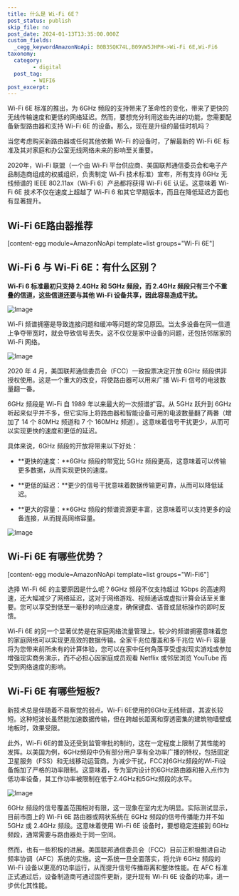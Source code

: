 ```yaml
---
title: 什么是 Wi-Fi 6E？
post_status: publish
skip_file: no
post_date: 2024-01-13T13:35:00.000Z
custom_fields:
  _cegg_keywordAmazonNoApi: B0B3SQK74L,B09VW5JHPH->Wi-Fi 6E,Wi-Fi6
taxonomy:
  category:
        - digital
  post_tag:
        - WIFI6
post_excerpt: 
---
```

Wi-Fi 6E 标准的推出，为 6GHz 频段的支持带来了革命性的变化，带来了更快的无线传输速度和更低的网络延迟。然而，要想充分利用这些先进的功能，您需要配备新型路由器和支持 Wi-Fi 6E 的设备。那么，现在是升级的最佳时机吗？

当您考虑购买新路由器或任何其他依赖 Wi-Fi 的设备时，了解最新的 Wi-Fi 6E 标准及其对家庭和办公室无线网络未来的影响至关重要。

2020年，Wi-Fi 联盟（一个由 Wi-Fi 平台供应商、美国联邦通信委员会和电子产品制造商组成的权威组织，负责制定 Wi-Fi 技术标准）宣布，所有支持 6GHz 无线频谱的 IEEE 802.11ax（Wi-Fi 6）产品都将获得 Wi-Fi 6E 认证。这意味着 Wi-Fi 6E 技术不仅在速度上超越了 Wi-Fi 6 和其它早期版本，而且在降低延迟方面也有显著提升。

## Wi-Fi 6E路由器推荐

[content-egg module=AmazonNoApi template=list groups="Wi-Fi 6E"]

## Wi-Fi 6 与 Wi-Fi 6E：有什么区别？

**Wi-Fi 6 标准最初只支持 2.4GHz 和 5GHz 频段，而 2.4GHz 频段只有三个不重叠的信道，这些信道还要与其他 Wi-Fi 设备共享，因此容易造成干扰。**

![Image](https://cdn.fendou.la/allmultisite/wifi-6e-hz.jpg)

Wi-Fi 频谱拥塞是导致连接问题和缓冲等问题的常见原因。当太多设备在同一信道上争夺带宽时，就会导致信号丢失。这不仅仅是家中设备的问题，还包括邻居家的 Wi-Fi 网络。

![Image](https://cdn.fendou.la/allmultisite/wifi-6e-furture.jpg)

2020 年 4 月，美国联邦通信委员会（FCC）一致投票决定开放 6GHz 频段供非授权使用。这是一个重大的改变，将使路由器可以用来广播 Wi-Fi 信号的电波数量翻一番。

6GHz 频段是 Wi-Fi 自 1989 年以来最大的一次频谱扩容。从 5GHz 跃升到 6GHz 听起来似乎并不多，但它实际上将路由器和智能设备可用的电波数量翻了两番（增加了 14 个 80MHz 频道和 7 个 160MHz 频道）。这意味着信号干扰更少，从而可以实现更快的速度和更低的延迟。

具体来说，6GHz 频段的开放将带来以下好处：

* **更快的速度：**6GHz 频段的带宽比 5GHz 频段更高，这意味着可以传输更多数据，从而实现更快的速度。

* **更低的延迟：**更少的信号干扰意味着数据传输更可靠，从而可以降低延迟。

* **更大的容量：**6GHz 频段的频谱资源更丰富，这意味着可以支持更多的设备连接，从而提高网络容量。

![Image](https://cdn.fendou.la/tuoss/wifi-6e-4tips.jpg)

## Wi-Fi 6E 有哪些优势？

[content-egg module=AmazonNoApi template=list groups="Wi-Fi6"]

选择 Wi-Fi 6E 的主要原因是什么呢？6GHz 频段不仅支持超过 1Gbps 的高速网速，还大幅减少了网络延迟，这对于网络游戏、视频通话或虚拟计算会话至关重要。您可以享受到低至一毫秒的响应速度，确保键盘、语音或鼠标操作的即时反馈。

Wi-Fi 6E 的另一个显著优势是在家庭网络流量管理上。较少的频谱拥塞意味着您的家庭网络可以实现更高效的数据传输。全家千兆位覆盖和多千兆位 Wi-Fi 容量将为您带来前所未有的计算体验，您可以在家中任何角落享受虚拟现实游戏或参加增强现实商务演示，而不必担心因家庭成员观看 Netflix 或邻居浏览 YouTube 而受到网络速度的影响。

## Wi-Fi 6E 有哪些短板?

新技术总是伴随着不易察觉的弱点。Wi-Fi 6E使用的6GHz无线频谱，其波长较短。这种短波长虽然能加速数据传输，但在跨越长距离和穿透密集的建筑物墙壁或地板时，效果受限。

此外，Wi-Fi 6E的普及还受到监管审批的制约，这在一定程度上限制了其性能的发挥。以美国为例，6GHz频段中仍有部分用户享有全功率广播的特权，包括固定卫星服务（FSS）和无线移动运营商。为减少干扰，FCC对6GHz频段的Wi-Fi设备施加了严格的功率限制。这意味着，专为室内设计的6GHz路由器和接入点作为低功率设备，其工作功率被限制在低于2.4GHz和5GHz频段的水平。

![Image](https://cdn.fendou.la/tuoss/wifi-6e-super-pass.jpg)

6GHz 频段的信号覆盖范围相对有限，这一现象在室内尤为明显。实际测试显示，目前市面上的 Wi-Fi 6E 路由器或网状系统在 6GHz 频段的信号传播能力并不如 5GHz 或 2.4GHz 频段。这意味着使用 Wi-Fi 6E 设备时，要想稳定连接到 6GHz 频段，通常需要与路由器处于同一空间。

然而，也有一些积极的进展。美国联邦通信委员会（FCC）目前正积极推进自动频率协调（AFC）系统的实施。这一系统一旦全面落实，将允许 6GHz 频段的 Wi-Fi 设备以更高的功率运行，从而提升信号传播距离和整体性能。在 AFC 标准正式通过后，设备制造商可通过固件更新，提升现有 Wi-Fi 6E 设备的功率，进一步优化其性能。